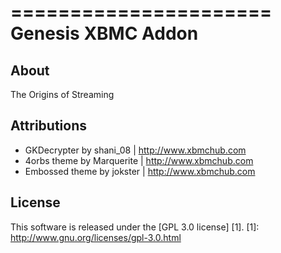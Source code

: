 ======================
Genesis XBMC Addon
======================

About
-----
The Origins of Streaming


Attributions
---------------------
- GKDecrypter by shani_08 | http://www.xbmchub.com
- 4orbs theme by Marquerite | http://www.xbmchub.com
- Embossed theme by jokster | http://www.xbmchub.com


License
-------
This software is released under the [GPL 3.0 license] [1].
[1]: http://www.gnu.org/licenses/gpl-3.0.html